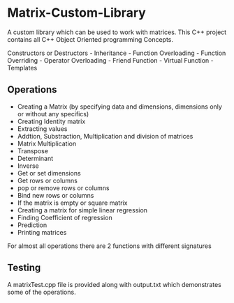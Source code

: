 # Matrix-Custom-Library

A custom library which can be used to work with matrices. This C++ project contains all C++ Object Oriented programming Concepts.

Constructors or Destructors - Inheritance - Function Overloading - Function Overriding - Operator Overloading - Friend Function - Virtual Function - Templates

## Operations 
* Creating a Matrix (by specifying data and dimensions, dimensions only or without any specifics)
* Creating Identity matrix
* Extracting values
* Addtion, Substraction, Multiplication and division of matrices
* Matrix Multiplication
* Transpose 
* Determinant
* Inverse
* Get or set dimensions
* Get rows or columns
* pop or remove rows or columns
* Bind new rows or columns
* If the matrix is empty or square matrix
* Creating a matrix for simple linear regression
* Finding Coefficient of regression
* Prediction
* Printing matrices

For almost all operations there are 2 functions with different signatures

## Testing
A matrixTest.cpp file is provided along with output.txt which demonstrates some of the operations.
